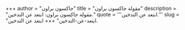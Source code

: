 +++
author = "جاكسون براون"
title = "مقولة جاكسون براون"
description = "مقولة جاكسون براون: ابتعد عن التدخين."
quote = '''ابتعد عن التدخين.''' 
slug = "ابتعد-عن-التدخين"
+++
ابتعد عن التدخين.
